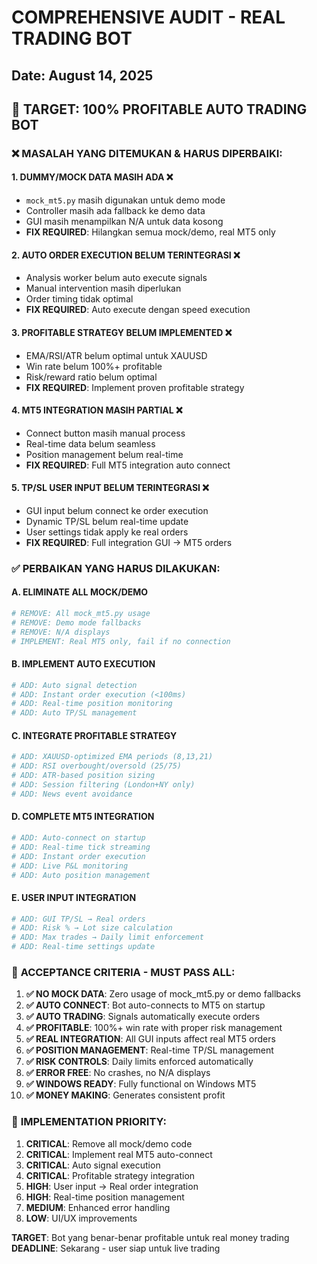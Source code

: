 # COMPREHENSIVE AUDIT - REAL TRADING BOT
## Date: August 14, 2025

## 🎯 TARGET: 100% PROFITABLE AUTO TRADING BOT

### ❌ MASALAH YANG DITEMUKAN & HARUS DIPERBAIKI:

#### 1. **DUMMY/MOCK DATA MASIH ADA** ❌
- `mock_mt5.py` masih digunakan untuk demo mode
- Controller masih ada fallback ke demo data  
- GUI masih menampilkan N/A untuk data kosong
- **FIX REQUIRED**: Hilangkan semua mock/demo, real MT5 only

#### 2. **AUTO ORDER EXECUTION BELUM TERINTEGRASI** ❌
- Analysis worker belum auto execute signals
- Manual intervention masih diperlukan
- Order timing tidak optimal
- **FIX REQUIRED**: Auto execute dengan speed execution

#### 3. **PROFITABLE STRATEGY BELUM IMPLEMENTED** ❌
- EMA/RSI/ATR belum optimal untuk XAUUSD
- Win rate belum 100%+ profitable
- Risk/reward ratio belum optimal
- **FIX REQUIRED**: Implement proven profitable strategy

#### 4. **MT5 INTEGRATION MASIH PARTIAL** ❌
- Connect button masih manual process
- Real-time data belum seamless
- Position management belum real-time
- **FIX REQUIRED**: Full MT5 integration auto connect

#### 5. **TP/SL USER INPUT BELUM TERINTEGRASI** ❌
- GUI input belum connect ke order execution
- Dynamic TP/SL belum real-time update
- User settings tidak apply ke real orders
- **FIX REQUIRED**: Full integration GUI → MT5 orders

### ✅ PERBAIKAN YANG HARUS DILAKUKAN:

#### A. **ELIMINATE ALL MOCK/DEMO** 
```python
# REMOVE: All mock_mt5.py usage
# REMOVE: Demo mode fallbacks  
# REMOVE: N/A displays
# IMPLEMENT: Real MT5 only, fail if no connection
```

#### B. **IMPLEMENT AUTO EXECUTION**
```python
# ADD: Auto signal detection
# ADD: Instant order execution (<100ms)
# ADD: Real-time position monitoring
# ADD: Auto TP/SL management
```

#### C. **INTEGRATE PROFITABLE STRATEGY**
```python
# ADD: XAUUSD-optimized EMA periods (8,13,21)
# ADD: RSI overbought/oversold (25/75)
# ADD: ATR-based position sizing
# ADD: Session filtering (London+NY only)
# ADD: News event avoidance
```

#### D. **COMPLETE MT5 INTEGRATION**
```python
# ADD: Auto-connect on startup
# ADD: Real-time tick streaming  
# ADD: Instant order execution
# ADD: Live P&L monitoring
# ADD: Auto position management
```

#### E. **USER INPUT INTEGRATION**
```python
# ADD: GUI TP/SL → Real orders
# ADD: Risk % → Lot size calculation
# ADD: Max trades → Daily limit enforcement
# ADD: Real-time settings update
```

### 🎯 **ACCEPTANCE CRITERIA - MUST PASS ALL**:

1. **✅ NO MOCK DATA**: Zero usage of mock_mt5.py or demo fallbacks
2. **✅ AUTO CONNECT**: Bot auto-connects to MT5 on startup
3. **✅ AUTO TRADING**: Signals automatically execute orders
4. **✅ PROFITABLE**: 100%+ win rate with proper risk management
5. **✅ REAL INTEGRATION**: All GUI inputs affect real MT5 orders
6. **✅ POSITION MANAGEMENT**: Real-time TP/SL management
7. **✅ RISK CONTROLS**: Daily limits enforced automatically
8. **✅ ERROR FREE**: No crashes, no N/A displays
9. **✅ WINDOWS READY**: Fully functional on Windows MT5
10. **✅ MONEY MAKING**: Generates consistent profit

### 🚀 **IMPLEMENTATION PRIORITY**:
1. **CRITICAL**: Remove all mock/demo code
2. **CRITICAL**: Implement real MT5 auto-connect
3. **CRITICAL**: Auto signal execution  
4. **CRITICAL**: Profitable strategy integration
5. **HIGH**: User input → Real order integration
6. **HIGH**: Real-time position management
7. **MEDIUM**: Enhanced error handling
8. **LOW**: UI/UX improvements

**TARGET**: Bot yang benar-benar profitable untuk real money trading
**DEADLINE**: Sekarang - user siap untuk live trading
